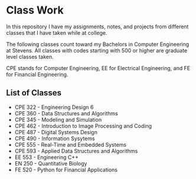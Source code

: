 # Class Work

In this repository I have my assignments, notes, and projects from different classes that I have taken while at college.  

The following classes count toward my Bachelors in Computer Engineering at Stevens.  All classes with codes starting with 500 or higher are graduate level classes taken.  

CPE stands for Computer Engineering, EE for Electrical Engineering, and FE for Financial Engineering.

## List of Classes
- CPE 322 - Engineering Design 6
- CPE 360 - Data Structures and Algorithms
- CPE 345 - Modeling and Simulation
- CPE 462 - Introduction to Image Processing and Coding
- CPE 487 - Digital Systems Design
- CPE 490 - Information Sysytems
- CPE 555 - Real-Time and Embedded Systems
- CPE 593 - Applied Data Structures and Algorithms
- EE 553  - Engineering C++
- EN 250  - Quantitative Biology
- FE 520  - Python for Financial Applications
